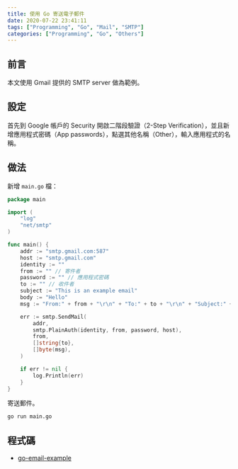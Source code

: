 ```yaml
---
title: 使用 Go 寄送電子郵件
date: 2020-07-22 23:41:11
tags: ["Programming", "Go", "Mail", "SMTP"]
categories: ["Programming", "Go", "Others"]
---
```


## 前言

本文使用 Gmail 提供的 SMTP server 做為範例。

## 設定

首先到 Google 帳戶的 Security 開啟二階段驗證（2-Step Verification），並且新增應用程式密碼（App passwords），點選其他名稱（Other），輸入應用程式的名稱。

## 做法

新增 `main.go` 檔：

```go
package main

import (
	"log"
	"net/smtp"
)

func main() {
	addr := "smtp.gmail.com:587"
	host := "smtp.gmail.com"
	identity := ""
	from := "" // 寄件者
	password := "" // 應用程式密碼
	to := "" // 收件者
	subject := "This is an example email"
	body := "Hello"
	msg := "From:" + from + "\r\n" + "To:" + to + "\r\n" + "Subject:" + subject + "\r\n" + body

	err := smtp.SendMail(
		addr,
		smtp.PlainAuth(identity, from, password, host),
		from,
		[]string{to},
		[]byte(msg),
	)

	if err != nil {
		log.Println(err)
	}
}
```

寄送郵件。

```bash
go run main.go
```

## 程式碼

- [go-email-example](https://github.com/memochou1993/go-email-example)
